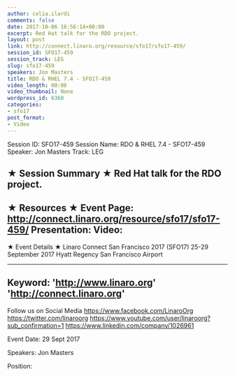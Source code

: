 ```yaml
---
author: celia.ilardi
comments: false
date: 2017-10-06 16:56:14+00:00
excerpt: Red Hat talk for the RDO project.
layout: post
link: http://connect.linaro.org/resource/sfo17/sfo17-459/
session_id: SFO17-459
session_track: LEG
slug: sfo17-459
speakers: Jon Masters
title: RDO & RHEL 7.4 - SFO17-459
video_length: 00:00
video_thumbnail: None
wordpress_id: 6360
categories:
- sfo17
post_format:
- Video
---
```


Session ID: SFO17-459
Session Name: RDO & RHEL 7.4 - SFO17-459
Speaker: Jon Masters
Track: LEG


★ Session Summary ★
Red Hat talk for the RDO project.
---------------------------------------------------
★ Resources ★
Event Page: http://connect.linaro.org/resource/sfo17/sfo17-459/
Presentation: 
Video: 
 ---------------------------------------------------

★ Event Details ★
Linaro Connect San Francisco 2017 (SFO17)
25-29 September 2017
Hyatt Regency San Francisco Airport

---------------------------------------------------
Keyword: 
'http://www.linaro.org'
'http://connect.linaro.org'
---------------------------------------------------
Follow us on Social Media
https://www.facebook.com/LinaroOrg
https://twitter.com/linaroorg
https://www.youtube.com/user/linaroorg?sub_confirmation=1
https://www.linkedin.com/company/1026961

Event Date: 29 Sept 2017

Speakers: Jon Masters

Position: 
